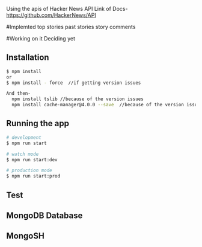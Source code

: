 Using the apis of Hacker News API
Link of Docs-https://github.com/HackerNews/API

#Implemted
top stories
past stories
story comments

#Working on it 
Deciding yet


## Installation

```bash
$ npm install
or
$ npm install - force  //if getting version issues

And then-
  npm install tslib //because of the version issues
  npm install cache-manager@4.0.0 --save  //because of the version issues
```

## Running the app

```bash
# development
$ npm run start

# watch mode
$ npm run start:dev

# production mode
$ npm run start:prod
```

## Test


## MongoDB Database


## MongoSH



  

